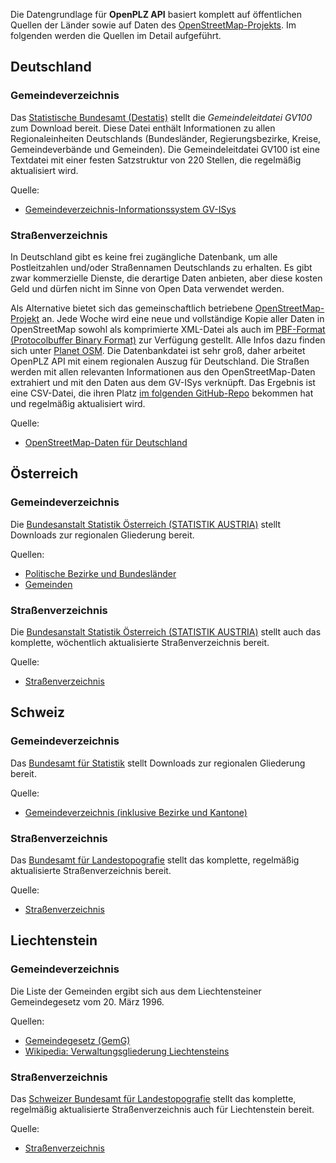 Die Datengrundlage für **OpenPLZ API** basiert komplett auf öffentlichen Quellen der Länder sowie auf Daten des [OpenStreetMap-Projekts](https://www.openstreetmap.de/). Im folgenden werden die Quellen im Detail aufgeführt.

## Deutschland

### Gemeindeverzeichnis

Das [Statistische Bundesamt (Destatis)](https://www.destatis.de) stellt die *Gemeindeleitdatei GV100* zum Download bereit. Diese Datei enthält Informationen zu allen Regionaleinheiten Deutschlands (Bundesländer, Regierungsbezirke, Kreise, Gemeindeverbände und Gemeinden). Die Gemeindeleitdatei GV100 ist eine Textdatei mit einer festen Satzstruktur von 220 Stellen, die regelmäßig aktualisiert wird.

Quelle:

+ [Gemeindeverzeichnis-Informationssystem GV-ISys](https://www.destatis.de/DE/Themen/Laender-Regionen/Regionales/Gemeindeverzeichnis/_inhalt.html)

### Straßenverzeichnis

In Deutschland gibt es keine frei zugängliche Datenbank, um alle Postleitzahlen und/oder Straßennamen Deutschlands zu erhalten. Es gibt zwar kommerzielle Dienste, die derartige Daten anbieten, aber diese kosten Geld und dürfen nicht im Sinne von Open Data verwendet werden. 

Als Alternative bietet sich das gemeinschaftlich betriebene [OpenStreetMap-Projekt](https://www.openstreetmap.org/) an. Jede Woche wird eine neue und vollständige Kopie aller Daten in OpenStreetMap sowohl als komprimierte XML-Datei als auch im [PBF-Format (Protocolbuffer Binary Format)](https://wiki.openstreetmap.org/wiki/PBF_Format) zur Verfügung gestellt. Alle Infos dazu finden sich unter [Planet OSM](https://planet.openstreetmap.org). Die Datenbankdatei ist sehr groß, daher arbeitet OpenPLZ API mit einem regionalen Auszug für Deutschland. Die Straßen werden mit allen relevanten Informationen aus den OpenStreetMap-Daten extrahiert und mit den Daten aus dem GV-ISys verknüpft. Das Ergebnis ist eine CSV-Datei, die ihren Platz [im folgenden GitHub-Repo](https://github.com/openpotato/openplzapi.data) bekommen hat und regelmäßig aktualisiert wird.

Quelle:

+ [OpenStreetMap-Daten für Deutschland](https://download.geofabrik.de/europe/germany.html)

## Österreich

### Gemeindeverzeichnis

Die [Bundesanstalt Statistik Österreich (STATISTIK AUSTRIA)](https://www.statistik.at/) stellt Downloads zur regionalen Gliederung bereit.

Quellen:

+ [Politische Bezirke und Bundesländer](https://www.statistik.at/verzeichnis/reglisten/polbezirke.pdf)
+ [Gemeinden](https://www.statistik.at/verzeichnis/reglisten/gemliste_knz.pdf)

### Straßenverzeichnis

Die [Bundesanstalt Statistik Österreich (STATISTIK AUSTRIA)](https://www.statistik.at/) stellt auch das komplette, wöchentlich aktualisierte Straßenverzeichnis bereit.

Quelle:

+ [Straßenverzeichnis](https://www.statistik.at/statistik.at/strassen)

## Schweiz

### Gemeindeverzeichnis

Das [Bundesamt für Statistik](https://www.bfs.admin.ch) stellt Downloads zur regionalen Gliederung bereit.

Quelle:

+ [Gemeindeverzeichnis (inklusive Bezirke und Kantone)](https://www.bfs.admin.ch/asset/de/31265302)

### Straßenverzeichnis

Das [Bundesamt für Landestopografie](https://www.swisstopo.admin.ch/de/home.html) stellt das komplette, regelmäßig aktualisierte Straßenverzeichnis bereit.

Quelle:

+ [Straßenverzeichnis](https://www.swisstopo.admin.ch/de/geodata/amtliche-verzeichnisse/strassenverzeichnis.html)

## Liechtenstein

### Gemeindeverzeichnis

Die Liste der Gemeinden ergibt sich aus dem Liechtensteiner Gemeindegesetz vom 20. März 1996.

Quellen:

+ [Gemeindegesetz (GemG)](https://www.gesetze.li/konso/1996076000)
+ [Wikipedia: Verwaltungsgliederung Liechtensteins](https://w.wiki/BEPn)

### Straßenverzeichnis

Das [Schweizer Bundesamt für Landestopografie](https://www.swisstopo.admin.ch/de/home.html) stellt das komplette, regelmäßig aktualisierte Straßenverzeichnis auch für Liechtenstein bereit.

Quelle:

+ [Straßenverzeichnis](https://www.swisstopo.admin.ch/de/geodata/amtliche-verzeichnisse/strassenverzeichnis.html)
